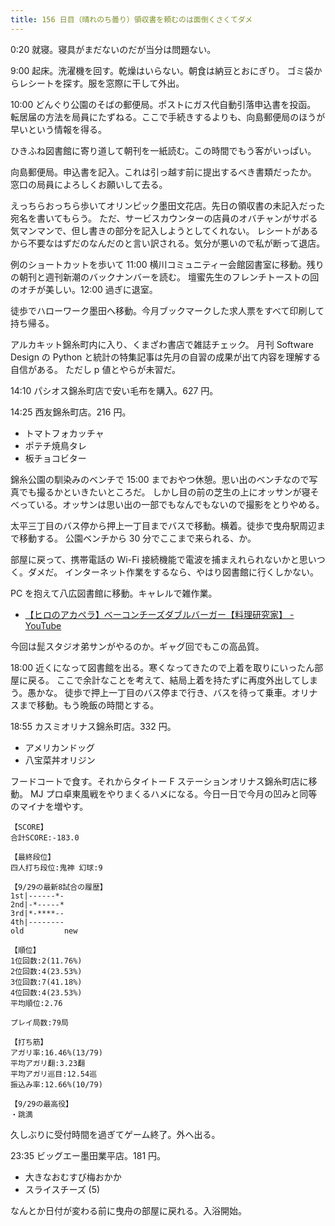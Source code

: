 ```yaml
---
title: 156 日目（晴れのち曇り）領収書を頼むのは面倒くさくてダメ
---
```


0:20 就寝。寝具がまだないのだが当分は問題ない。

9:00 起床。洗濯機を回す。乾燥はいらない。朝食は納豆とおにぎり。
ゴミ袋からレシートを探す。服を窓際に干して外出。

10:00 どんぐり公園のそばの郵便局。ポストにガス代自動引落申込書を投函。
転居届の方法を局員にたずねる。ここで手続きするよりも、向島郵便局のほうが早いという情報を得る。

ひきふね図書館に寄り道して朝刊を一紙読む。この時間でもう客がいっぱい。

向島郵便局。申込書を記入。これは引っ越す前に提出するべき書類だったか。
窓口の局員によろしくお願いして去る。

えっちらおっちら歩いてオリンピック墨田文花店。先日の領収書の未記入だった宛名を書いてもらう。
ただ、サービスカウンターの店員のオバチャンがサボる気マンマンで、但し書きの部分を記入しようとしてくれない。
レシートがあるから不要なはずだのなんだのと言い訳される。気分が悪いので私が断って退店。

例のショートカットを歩いて 11:00 横川コミュニティー会館図書室に移動。残りの朝刊と週刊新潮のバックナンバーを読む。
壇蜜先生のフレンチトーストの回のオチが美しい。12:00 過ぎに退室。

徒歩でハローワーク墨田へ移動。今月ブックマークした求人票をすべて印刷して持ち帰る。

アルカキット錦糸町内に入り、くまざわ書店で雑誌チェック。
月刊 Software Design の Python と統計の特集記事は先月の自習の成果が出て内容を理解する自信がある。
ただし p 値とやらが未習だ。

14:10 パシオス錦糸町店で安い毛布を購入。627 円。

14:25 西友錦糸町店。216 円。

* トマトフォカッチャ
* ポテチ焼鳥タレ
* 板チョコビター

錦糸公園の馴染みのベンチで 15:00 までおやつ休憩。思い出のベンチなので写真でも撮るかといきたいところだ。
しかし目の前の芝生の上にオッサンが寝そべっている。オッサンは思い出の一部でもなんでもないので撮影をとりやめる。

太平三丁目のバス停から押上一丁目までバスで移動。横着。徒歩で曳舟駅周辺まで移動する。
公園ベンチから 30 分でここまで来られる、か。

部屋に戻って、携帯電話の Wi-Fi 接続機能で電波を捕まえれられないかと思いつく。ダメだ。
インターネット作業をするなら、やはり図書館に行くしかない。

PC を抱えて八広図書館に移動。キャレルで雑作業。

* [【ヒロのアカペラ】ベーコンチーズダブルバーガー【料理研究家】 - YouTube](https://www.youtube.com/watch?v=TkzGVR2c0mw)

今回は髭スタジオ弟サンがやるのか。ギャグ回でもこの高品質。

18:00 近くになって図書館を出る。寒くなってきたので上着を取りにいったん部屋に戻る。
ここで余計なことを考えて、結局上着を持たずに再度外出してしまう。愚かな。
徒歩で押上一丁目のバス停まで行き、バスを待って乗車。オリナスまで移動。もう晩飯の時間とする。

18:55 カスミオリナス錦糸町店。332 円。

* アメリカンドッグ
* 八宝菜丼オリジン

フードコートで食す。それからタイトー F ステーションオリナス錦糸町店に移動。
MJ プロ卓東風戦をやりまくるハメになる。今日一日で今月の凹みと同等のマイナを増やす。

```text
【SCORE】
合計SCORE:-183.0

【最終段位】
四人打ち段位:鬼神 幻球:9

【9/29の最新8試合の履歴】
1st|------*-
2nd|-*-----*
3rd|*-****--
4th|--------
old         new

【順位】
1位回数:2(11.76%)
2位回数:4(23.53%)
3位回数:7(41.18%)
4位回数:4(23.53%)
平均順位:2.76

プレイ局数:79局

【打ち筋】
アガリ率:16.46%(13/79)
平均アガリ翻:3.23翻
平均アガリ巡目:12.54巡
振込み率:12.66%(10/79)

【9/29の最高役】
・跳満
```

久しぶりに受付時間を過ぎてゲーム終了。外へ出る。

23:35 ビッグエー墨田業平店。181 円。

* 大きなおむすび梅おかか
* スライスチーズ (5)

なんとか日付が変わる前に曳舟の部屋に戻れる。入浴開始。

